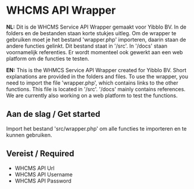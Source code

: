 # WHCMS API Wrapper

**NL:** Dit is de WHCMS Service API Wrapper gemaakt voor Yibblo BV.
In de folders en de bestanden staan korte stukjes uitleg. Om de wrapper te gebruiken moet je het bestand 'wrapper.php' importeren, daarin staan de andere functies gelinkt. Dit bestand staat in '/src'. In '/docs' staan voornamelijk referenties. Er wordt momenteel ook gewerkt aan een web platform om de functies te testen.

**EN:** This is the WHMCS Service API Wrapper created for Yibblo BV.
Short explanations are provided in the folders and files. To use the wrapper, you need to import the file 'wrapper.php', which contains links to the other functions. This file is located in '/src'. '/docs' mainly contains references. We are currently also working on a web platform to test the functions.

## Aan de slag / Get started

Import het bestand 'src/wrapper.php' om alle functies te importeren en te kunnen gebruiken.

## Vereist / Required
- WHCMS API Url
- WHCMS API Username
- WHCMS API Password